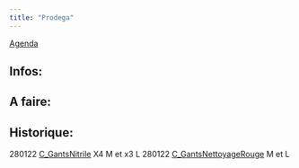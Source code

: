 ```yaml
---
title: "Prodega"
---
```


[Agenda](notes/AgendaMaJournee.md) 
## Infos:

## A faire: 

## Historique:
280122 [C_GantsNitrile](notes/equipements/consommables/C_GantsNitrile.md) X4 M et x3 L 280122 [C_GantsNettoyageRouge](notes/equipements/consommables/C_GantsNettoyageRouge.md) M et L